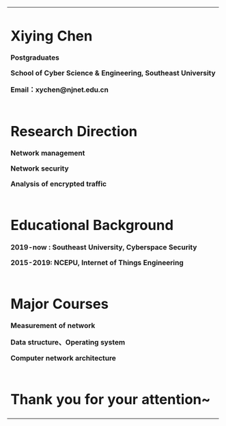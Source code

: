 <table border="0">
  <tr>
    <td width="100%">
      <h1>Xiying Chen</h1>
      <p><b>Postgraduates</b></p>
      <p><b>School of Cyber Science & Engineering, Southeast University</b></p>
      <p><b>Email：xychen@njnet.edu.cn</b></p>      
    </td>       
  </tr>
  <tr>
  <td width="100%">
      <h1> Research Direction</h1>  
      <p><b>Network management</b></p>
      <p><b>Network security</b></p>
      <p><b>Analysis of encrypted traffic</b></p>      
    </td> 
  </tr>
  <tr>
    <td width="100%">
      <h1> Educational Background</h1>      
      <p><b>2019-now :     Southeast University,   Cyberspace Security</b></p>
      <p><b>2015-2019:     NCEPU,                  Internet of Things Engineering</b></p>
    </td> 
 </tr>
  <tr>
    <td width="100%">
      <h1>Major Courses</h1>
      <p><b>Measurement of  network</b></p>
      <p><b>Data structure、Operating system</b></p>
      <p><b>Computer network architecture</b></p>      
    </td>       
  </tr> 
<tr>
  <td width="100%">
    <h1>Thank you for your attention~</h1>
   </td>  
</tr>
</table>

